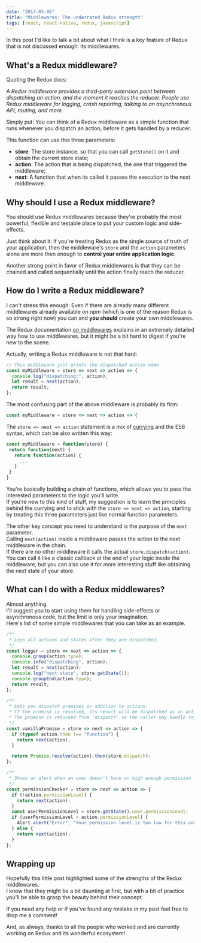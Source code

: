 ```yaml
---
date: "2017-03-06"
title: "Middlewares: The underrated Redux strength"
tags: [react, react-native, redux, javascript]
---
```


In this post I'd like to talk a bit about what I think is a key feature of Redux that is not discussed enough: its middlewares.

## What's a Redux middleware?

Quoting the Redux docs:

_A Redux middleware provides a third-party extension point between dispatching an action, and the moment it reaches the reducer. People use Redux middleware for logging, crash reporting, talking to an asynchronous API, routing, and more._

Simply put: You can think of a Redux middleware as a simple function that runs whenever you dispatch an action, before it gets handled by a reducer.

This function can use this three parameters:

- **store**: The store instance, so that you can call `getState()` on it and obtain the current store state;
- **action**: The action that is being dispatched, the one that triggered the middleware;
- **next**: A function that when its called it passes the execution to the next middleware.

## Why should I use a Redux middleware?

You should use Redux middlewares because they're probably the most powerful, flexible and testable place to put your custom logic and side-effects.

Just think about it: If you're treating Redux as the single source of truth of your application, then the middleware's `store` and the `action` parameters alone are more then enough to **control your entire application logic**.

Another strong point in favor of Redux middlewares is that they can be chained and called
sequentially until the action finally reach the reducer.

## How do I write a Redux middleware?

I can't stress this enough: Even if there are already many different middlewares already available on npm (which is one of the reason Redux is so strong right now) you can and **you should** create your own middlewares.

The Redux documentation [on middlewares](http://redux.js.org/docs/advanced/Middleware.html) explains
in an extremely detailed way how to use middlewares, but it might be a bit hard to digest if you're
new to the scene.

Actually, writing a Redux middleware is not that hard:

```javascript
// This middleware just prints the dispatched action name
const myMiddleware = store => next => action => {
  console.log("dispatching:", action);
  let result = next(action);
  return result;
};
```

The most confusing part of the above middleware is probably its firm:

```javascript
const myMiddleware = store => next => action => {
```

The `store => next => action` statement is a mix of [currying](https://en.wikipedia.org/wiki/Currying) and the ES6 syntax, which can be also written this way:

```javascript
const myMiddleware = function(store) {
 return function(next) {
   return function(action) {
     ...
   }
 }
}
```

You're basically building a chain of functions, which allows you to pass the interested parameters
to the logic you'll write.  
If you're new to this kind of stuff, my suggestion is to learn the principles behind the currying and
to stick with the `store => next => action`, starting by treating this three parameters just like normal function parameters.

The other key concept you need to understand is the purpose of the `next` parameter.  
Calling `next(action)` inside a middleware passes the action to the next middleware in the chain.  
If there are no other middleware it calls the actual `store.dispatch(action)`.  
You can call it like a classic callback at the end of your logic inside the middleware, but you can
also use it for more interesting stuff like obtaining the next state of your store.

## What can I do with a Redux middlewares?

Almost anything.  
I'll suggest you to start using them for handling side-effects or asynchronous code, but the limit is only your imagination.  
Here's list of some simple middlewares that you can take as an example.

```javascript
/**
 * Logs all actions and states after they are dispatched.
 */
const logger = store => next => action => {
  console.group(action.type);
  console.info("dispatching", action);
  let result = next(action);
  console.log("next state", store.getState());
  console.groupEnd(action.type);
  return result;
};
```

```javascript
/**
 * Lets you dispatch promises in addition to actions.
 * If the promise is resolved, its result will be dispatched as an action.
 * The promise is returned from `dispatch` so the caller may handle rejection.
 */
const vanillaPromise = store => next => action => {
  if (typeof action.then !== "function") {
    return next(action);
  }

  return Promise.resolve(action).then(store.dispatch);
};
```

```javascript
/**
 * Shows an alert when an user doesn't have an high enough permission level.
 */
const permissionChecker = store => next => action => {
  if (!action.permissionLevel) {
    return next(action);
  }
  const userPermissionLevel = store.getState().user.permissionLevel;
  if (userPermissionLevel < action.permissionLevel) {
    Alert.alert("Error", "Your permission level is too low for this command");
  } else {
    return next(action);
  }
};
```

## Wrapping up

Hopefully this little post highlighted some of the strengths of the Redux middlewares.  
I know that they might be a bit daunting at first, but with a bit of practice you'll be able to
grasp the beauty behind their concept.

If you need any help or if you've found any mistake in my post feel free to drop me a comment!

And, as always, thanks to all the people who worked and are currently working on Redux and its wonderful ecosystem!
